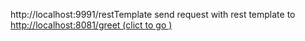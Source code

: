 http://localhost:9991/restTemplate
send request with rest template to
[http://localhost:8081/greet (clict to go )](https://github.com/yusufarslanalp/spring-framework-examples/tree/main/HelloWorldExaple)

